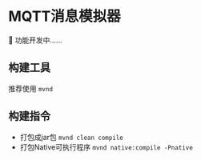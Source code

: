 # MQTT消息模拟器

:construction: 功能开发中……

## 构建工具

推荐使用 `mvnd`

## 构建指令

- 打包成jar包 `mvnd clean compile`
- 打包Native可执行程序 `mvnd native:compile -Pnative`